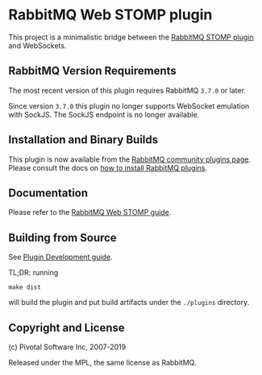 # RabbitMQ Web STOMP plugin

This project is a minimalistic bridge between the [RabbitMQ STOMP plugin](https://rabbitmq.com/stomp.html) and
WebSockets.

## RabbitMQ Version Requirements

The most recent version of this plugin requires RabbitMQ `3.7.0` or later.

Since version `3.7.0` this plugin no longer supports WebSocket emulation with SockJS.
The SockJS endpoint is no longer available.

## Installation and Binary Builds

This plugin is now available from the [RabbitMQ community plugins page](https://www.rabbitmq.com/community-plugins.html).
Please consult the docs on [how to install RabbitMQ plugins](https://www.rabbitmq.com/plugins.html#installing-plugins).

## Documentation

Please refer to the [RabbitMQ Web STOMP guide](https://www.rabbitmq.com/web-stomp.html).

## Building from Source

See [Plugin Development guide](https://www.rabbitmq.com/plugin-development.html).

TL;DR: running

    make dist

will build the plugin and put build artifacts under the `./plugins` directory.


## Copyright and License

(c) Pivotal Software Inc, 2007-2019

Released under the MPL, the same license as RabbitMQ.
